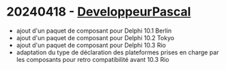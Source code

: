 # 20240418 - [DeveloppeurPascal](https://github.com/DeveloppeurPascal)

* ajout d'un paquet de composant pour Delphi 10.1 Berlin
* ajout d'un paquet de composant pour Delphi 10.2 Tokyo
* ajout d'un paquet de composant pour Delphi 10.3 Rio
* adaptation du type de déclaration des plateformes prises en charge par les composants pour retro compatibilité avant 10.3 Rio
